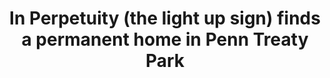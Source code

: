 ---
pid: PT345
title: In Perpetuity (the light up sign) finds a permanent home in Penn Treaty Park
location_transcription: Penn Treaty Park
zipcode: '19145'
outside_phl: 
neighborhood: Passyunk
age: '24'
age_range: 20-29
instagram: 
image_file_name: PT_345.jpg
proposal_transcription: |-
  This monument should stay year round/forever but be powered by the sun! You could put them on the fence in front of the piece.  It makes this park beautiful.

  Solar powered energy to light the sign year round!!!
topic: Environment,Native Americans,Philadelphia,Sustainability
topic_summary: 0, 0, 0, 0
type: Sculpture Statue
keywords_other: In Perpetuity
credit: 
image_labels: 
twitter: symonesalib
facebook: 
permalink: "/monuments/pt345/"
layout: item-page
---